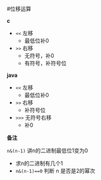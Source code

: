#位移运算

**c**

- `<<` 左移
  - 最低位补0
- `>>` 右移
  - 无符号，补0
  - 有符号，补符号位

**java**

- `<<` 左移
  - 最低位补0
- `>>` 右移
  - 补符号位
- `>>>` 无符号右移
  - 补0



**备注**

`n&(n-1)` 讲n的二进制最低位1变为0

- 求n的二进制有几个1
- `n&(n-1)==0` 判断 n 是否是2的幂次